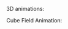 

3D animations:


Cube Field Animation:
<script src="processing.min.js"></script>
<canvas data-processing-sources="cubeField2/cubeField2.pde"></canvas>
